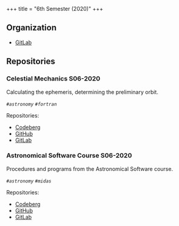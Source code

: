 +++
title = "6th Semester (2020)"
+++

## Organization

- [GitLab](https://gitlab.com/paveloom-g/university/s06-2020)

## Repositories

### Celestial Mechanics S06-2020

Calculating the ephemeris, determining the preliminary orbit.

*`#astronomy` `#fortran`*

Repositories:

- [Codeberg](https://codeberg.org/paveloom-university/Celestial-Mechanics-S06-2020)
- [GitHub](https://github.com/paveloom-university/Celestial-Mechanics-S06-2020)
- [GitLab](https://gitlab.com/paveloom-g/university/s06-2020/celestial-mechanics)

### Astronomical Software Course S06-2020

Procedures and programs from the Astronomical Software course.

*`#astronomy` `#midas`*

Repositories:

- [Codeberg](https://codeberg.org/paveloom-university/Astronomical-Software-Course-S06-2020)
- [GitHub](https://github.com/paveloom-university/Astronomical-Software-Course-S06-2020)
- [GitLab](https://gitlab.com/paveloom-g/university/s06-2020/astronomical-software-course)
